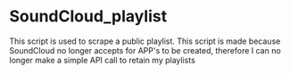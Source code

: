 # SoundCloud_playlist
This script is used to scrape a public playlist.  This script is made because SoundCloud no longer accepts for APP's to be created, therefore I can no longer make a simple API call to retain my playlists
